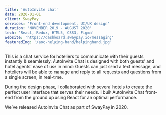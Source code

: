 ```yaml
---
title: 'AutoInvite chat'
date: 2020-01-01
client: SwayPay
services: 'Front-end development, UI/UX design'
duration: 'NOVEMBER 2019 - AUGUST 2020'
tech: 'React, Redux, HTML5, CSS3, Figma'
website: 'https://dashboard.swaypay.io/messaging'
featuredImg: '/aoc-helping-hand/helpinghand.jpg'
---
```


This is a chat service for hoteliers to communicate with their guests instantly & seamlessly. AutoInvite Chat is designed with both guests’ and hotel agents’ ease of use in mind:  Guests can just send a text message, and hoteliers will be able to manage and reply to all requests and questions from a single screen, in real-time.

During the design phase, I collaborated with several hotels to create the perfect user interface that serves their needs. I built AutoInvite Chat front-end from the ground up using React for an optimal performance.

We’ve released AutoInvite Chat as part of SwayPay in 2020.